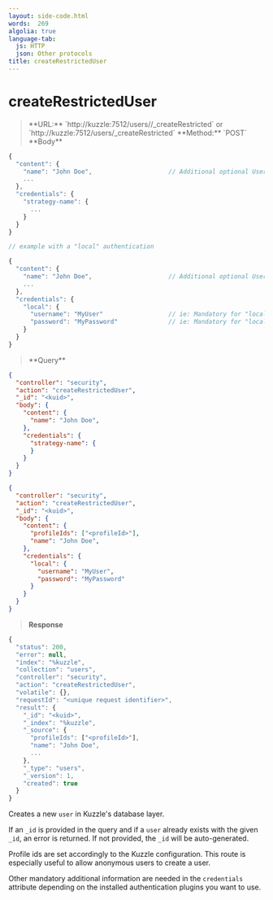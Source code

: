 ```yaml
---
layout: side-code.html
words:  269
algolia: true
language-tab:
  js: HTTP
  json: Other protocols
title: createRestrictedUser
---
```



# createRestrictedUser



<blockquote class="js">
<p>
**URL:** `http://kuzzle:7512/users/<kuid>/_createRestricted` or `http://kuzzle:7512/users/_createRestricted`  
**Method:** `POST`  
**Body**
</p>
</blockquote>

```js
{
  "content": {
    "name": "John Doe",                     // Additional optional User properties
    ...
  },
  "credentials": {
    "strategy-name": {
      ...
    }
  }
}

// example with a "local" authentication

{
  "content": {
    "name": "John Doe",                     // Additional optional User properties
    ...
  },
  "credentials": {
    "local": {
      "username": "MyUser"                  // ie: Mandatory for "local" authentication plugin
      "password": "MyPassword"              // ie: Mandatory for "local" authentication plugin
    }
  }
}
```

<blockquote class="json">
<p>
**Query**
</p>
</blockquote>

```json
{
  "controller": "security",
  "action": "createRestrictedUser",
  "_id": "<kuid>",                           
  "body": {
    "content": {
      "name": "John Doe",    
    },
    "credentials": {
      "strategy-name": {
      }
    }
  }
}
```

```json
{
  "controller": "security",
  "action": "createRestrictedUser",
  "_id": "<kuid>",                        
  "body": {
    "content": {
      "profileIds": ["<profileId>"],   
      "name": "John Doe",                 
    },
    "credentials": {
      "local": {
        "username": "MyUser",
        "password": "MyPassword"
      }
    }
  }
}
```

>**Response**

```javascript
{
  "status": 200,
  "error": null,
  "index": "%kuzzle",
  "collection": "users",
  "controller": "security",
  "action": "createRestrictedUser",
  "volatile": {},
  "requestId": "<unique request identifier>",
  "result": {
    "_id": "<kuid>",
    "_index": "%kuzzle",
    "_source": {
      "profileIds": ["<profileId>"],
      "name": "John Doe",
      ...
    },
    "_type": "users",
    "_version": 1,
    "created": true
  }
}
```

Creates a new `user` in Kuzzle's database layer.

If an `_id` is provided in the query and if a `user` already exists with the given `_id`, an error is returned.
If not provided, the `_id` will be auto-generated.

Profile ids are set accordingly to the Kuzzle configuration.
This route is especially useful to allow anonymous users to create a user.

Other mandatory additional information are needed in the `credentials` attribute depending on the installed authentication plugins you want to use.
